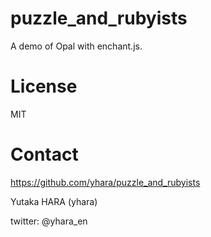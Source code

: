 puzzle_and_rubyists
===================

A demo of Opal with enchant.js. 

License
=======

MIT

Contact
=======

https://github.com/yhara/puzzle_and_rubyists

Yutaka HARA (yhara)

twitter: @yhara_en
